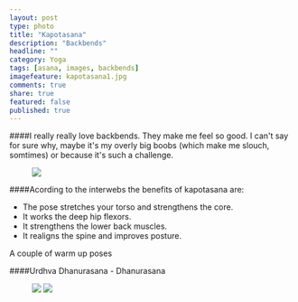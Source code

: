```yaml
---
layout: post
type: photo
title: "Kapotasana"
description: "Backbends"
headline: ""
category: Yoga
tags: [asana, images, backbends]
imagefeature: kapotasana1.jpg
comments: true
share: true
featured: false
published: true
---
```


####I really really love backbends.
They make me feel so good.  I can't say for sure why, maybe it's my overly big boobs (which make me slouch, somtimes) or because it's such a challenge.

<figure>
	<img src="http://i1208.photobucket.com/albums/cc370/apegg23/kapotasana1_zps0qizgryz.jpg">
</figure>


####Acording to the interwebs the benefits of kapotasana are:
* The pose stretches your torso and strengthens the core.
* It works the deep hip flexors.
* It strengthens the lower back muscles.
* It realigns the spine and improves posture.

A couple of warm up poses

####Urdhva Dhanurasana - Dhanurasana

<figure>
	<img src="http://i1208.photobucket.com/albums/cc370/apegg23/wheelpose_zpstusn1atp.jpg">
	<img src="http://i1208.photobucket.com/albums/cc370/apegg23/bowpose_zps78psffse.jpg">
</figure>